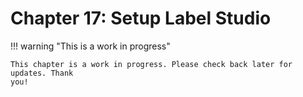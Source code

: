 # Chapter 17: Setup Label Studio

!!! warning "This is a work in progress"

    This chapter is a work in progress. Please check back later for updates. Thank
    you!
